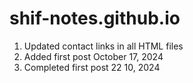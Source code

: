# shif-notes.github.io

1) Updated contact links in all HTML files
2) Added first post October 17, 2024
3) Completed first post 22 10, 2024